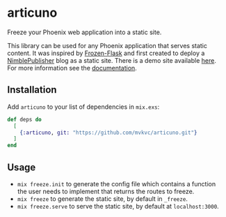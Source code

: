 # articuno

Freeze your Phoenix web application into a static site.

This library can be used for any Phoenix application that serves static content. It was inspired by [Frozen-Flask](https://github.com/Frozen-Flask/Frozen-Flask) and first created to deploy a [NimblePublisher](https://github.com/dashbitco/nimble_publisher) blog as a static site. There is a demo site available [here](https://github.com/mvkvc/articuno_demo). For more information see the [documentation](https://mvkvc.github.io/articuno).


## Installation

Add `articuno` to your list of dependencies in `mix.exs`:

```elixir
def deps do
  [
    {:articuno, git: "https://github.com/mvkvc/articuno.git"}
  ]
end
```

## Usage

- `mix freeze.init` to generate the config file which contains a function the user needs to implement that returns the routes to freeze.
- `mix freeze` to generate the static site, by default in `_freeze`.
- `mix freeze.serve` to serve the static site, by default at `localhost:3000`.
